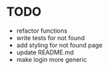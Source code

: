 # TODO

* refactor functions
* write tests for not found
* add styling for not found page
* update README.md
* make login more generic
